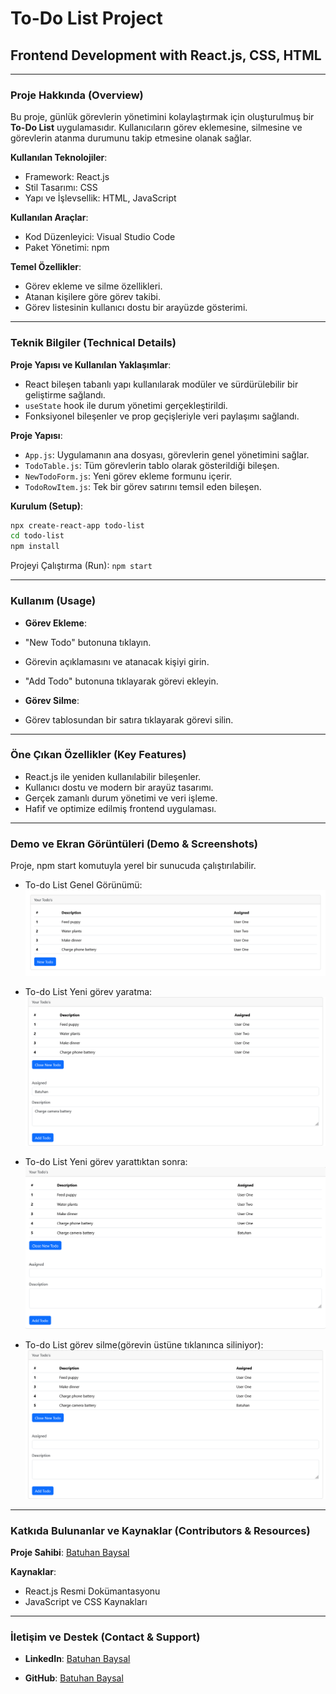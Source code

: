 # To-Do List Project 

## Frontend Development with React.js, CSS, HTML  

---

### Proje Hakkında (Overview)  

Bu proje, günlük görevlerin yönetimini kolaylaştırmak için oluşturulmuş bir **To-Do List** uygulamasıdır. Kullanıcıların görev eklemesine, silmesine ve görevlerin atanma durumunu takip etmesine olanak sağlar.  

**Kullanılan Teknolojiler**:  
- Framework: React.js  
- Stil Tasarımı: CSS  
- Yapı ve İşlevsellik: HTML, JavaScript  

**Kullanılan Araçlar**:  
- Kod Düzenleyici: Visual Studio Code  
- Paket Yönetimi: npm  

**Temel Özellikler**:  
- Görev ekleme ve silme özellikleri.  
- Atanan kişilere göre görev takibi.  
- Görev listesinin kullanıcı dostu bir arayüzde gösterimi.  

---

### Teknik Bilgiler (Technical Details)  

**Proje Yapısı ve Kullanılan Yaklaşımlar**:  
- React bileşen tabanlı yapı kullanılarak modüler ve sürdürülebilir bir geliştirme sağlandı.  
- `useState` hook ile durum yönetimi gerçekleştirildi.  
- Fonksiyonel bileşenler ve prop geçişleriyle veri paylaşımı sağlandı.  

**Proje Yapısı**:  
- `App.js`: Uygulamanın ana dosyası, görevlerin genel yönetimini sağlar.  
- `TodoTable.js`: Tüm görevlerin tablo olarak gösterildiği bileşen.  
- `NewTodoForm.js`: Yeni görev ekleme formunu içerir.  
- `TodoRowItem.js`: Tek bir görev satırını temsil eden bileşen.  


**Kurulum (Setup)**: 
```bash
npx create-react-app todo-list
cd todo-list
npm install
```

Projeyi Çalıştırma (Run): `npm start`

---

### Kullanım (Usage)

- **Görev Ekleme**:
- "New Todo" butonuna tıklayın.
- Görevin açıklamasını ve atanacak kişiyi girin.
- "Add Todo" butonuna tıklayarak görevi ekleyin.

- **Görev Silme**:
- Görev tablosundan bir satıra tıklayarak görevi silin.

---

### Öne Çıkan Özellikler (Key Features)

- React.js ile yeniden kullanılabilir bileşenler.
- Kullanıcı dostu ve modern bir arayüz tasarımı.
- Gerçek zamanlı durum yönetimi ve veri işleme.
- Hafif ve optimize edilmiş frontend uygulaması.

---

### Demo ve Ekran Görüntüleri (Demo & Screenshots)

Proje, npm start komutuyla yerel bir sunucuda çalıştırılabilir.

- To-do List Genel Görünümü:
![To-do-List Screenshot](./images/To-do-List.png)

- To-do List Yeni görev yaratma:
![To-do-List Screenshot](./images/To-do-List-Create.png)

- To-do List Yeni görev yarattıktan sonra:
![To-do-List Screenshot](./images/To-do-List-After-Create.png)

- To-do List görev silme(görevin üstüne tıklanınca siliniyor):
![To-do-List Screenshot](./images/To-do-List-Delete.png)

---

### Katkıda Bulunanlar ve Kaynaklar (Contributors & Resources)

**Proje Sahibi**: [Batuhan Baysal](https://www.linkedin.com/in/batuhanbaysal/)

**Kaynaklar**:
- React.js Resmi Dokümantasyonu
- JavaScript ve CSS Kaynakları

---

### İletişim ve Destek (Contact & Support)

- **LinkedIn**: [Batuhan Baysal](https://www.linkedin.com/in/batuhanbaysal/)

- **GitHub**: [Batuhan Baysal](https://github.com/BatuhanBaysal)
